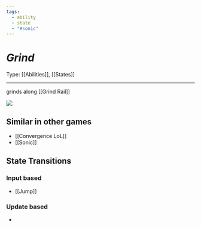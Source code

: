 ```yaml
---
tags:
  - ability
  - state
  - "#sonic"
---
```

# _Grind_

Type: [[Abilities]], [[States]]

----


grinds along [[Grind Rail]]

**![](https://lh7-us.googleusercontent.com/Ol6SEkeeNIsTvVFPV6IAY46qgGqgw9eyUbqD2YYad1EUw6A77IbVSYCicrvWgtVs0nn7VGnSZyv_pfYYOnNYp_E3v5KBRVDn_j8cEE2iRpLmsCuFJbfwYh6IPn7bBdnjwukYDdnp8_HHWT6TSh01MR8)**

## Similar in other games

* [[Convergence LoL]]
* [[Sonic]]

## State Transitions

### Input based

* [[Jump]]

### Update based

* 